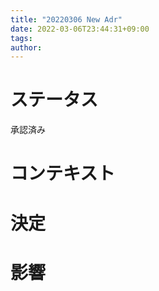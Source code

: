 ```yaml
---
title: "20220306 New Adr"
date: 2022-03-06T23:44:31+09:00
tags:
author:
---
```


<!-- title にタイトルを記載してください -->

# ステータス

承認済み

# コンテキスト

# 決定

# 影響
